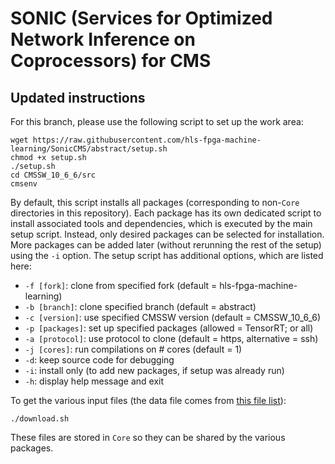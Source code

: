 # SONIC (Services for Optimized Network Inference on Coprocessors) for CMS

## Updated instructions

For this branch, please use the following script to set up the work area:
```
wget https://raw.githubusercontent.com/hls-fpga-machine-learning/SonicCMS/abstract/setup.sh
chmod +x setup.sh
./setup.sh
cd CMSSW_10_6_6/src
cmsenv
```

By default, this script installs all packages (corresponding to non-`Core` directories in this repository).
Each package has its own dedicated script to install associated tools and dependencies, which is executed by the main setup script.
Instead, only desired packages can be selected for installation.
More packages can be added later (without rerunning the rest of the setup) using the `-i` option.
The setup script has additional options, which are listed here:
* `-f [fork]`: clone from specified fork (default = hls-fpga-machine-learning)
* `-b [branch]`: clone specified branch (default = abstract)
* `-c [version]`: use specified CMSSW version (default = CMSSW_10_6_6)
* `-p [packages]`: set up specified packages (allowed = TensorRT; or all)
* `-a [protocol]`: use protocol to clone (default = https, alternative = ssh)
* `-j [cores]`: run compilations on # cores (default = 1)
* `-d`: keep source code for debugging
* `-i`: install only (to add new packages, if setup was already run)
* `-h`: display help message and exit

To get the various input files (the data file comes from [this file list](https://cmsweb.cern.ch/das/request?view=list&limit=50&instance=prod%2Fglobal&input=dataset+dataset%3D%2FBulkGravTohhTohbbhbb_narrow_M-*_13TeV-madgraph%2FRunIISpring18MiniAOD-100X_upgrade2018_realistic_v10-v*%2FMINIAODSIM)):
```
./download.sh
```
These files are stored in `Core` so they can be shared by the various packages.
